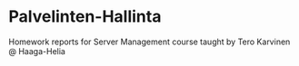 # Palvelinten-Hallinta
Homework reports for Server Management course taught by Tero Karvinen @ Haaga-Helia
